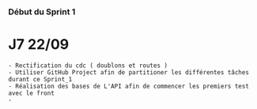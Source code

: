 
### Début du Sprint 1

# J7 22/09
    - Rectification du cdc ( doublons et routes )
    - Utiliser GitHub Project afin de partitioner les différentes tâches durant ce Sprint_1
    - Réalisation des bases de L'API afin de commencer les premiers test avec le front
    - 

